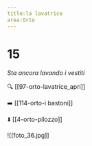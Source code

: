 ```yaml
---
title:la lavatrice
area:Orto
---
```

# 15
_Sta ancora lavando i vestiti_

🔍  [[97-orto-lavatrice_apri]]

➡️ [[114-orto-i bastoni]]

⬇️ [[4-orto-pilozzo]]

![[foto_36.jpg]]